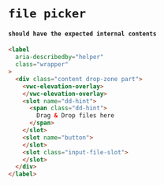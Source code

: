 # `file picker`

#### `should have the expected internal contents`

```html
<label
  aria-describedby="helper"
  class="wrapper"
>
  <div class="content drop-zone part">
    <vwc-elevation-overlay>
    </vwc-elevation-overlay>
    <slot name="dd-hint">
      <span class="dd-hint">
        Drag & Drop files here
      </span>
    </slot>
    <slot name="button">
    </slot>
    <slot class="input-file-slot">
    </slot>
  </div>
</label>

```

